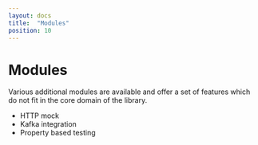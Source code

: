 ```yaml
---
layout: docs
title:  "Modules"
position: 10
---
```


# Modules

Various additional modules are available and offer a set of features which do not fit in the core domain of the library.

- HTTP mock
- Kafka integration
- Property based testing
